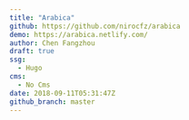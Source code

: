 ```yaml
---
title: "Arabica"
github: https://github.com/nirocfz/arabica
demo: https://arabica.netlify.com/
author: Chen Fangzhou
draft: true
ssg:
  - Hugo
cms:
  - No Cms
date: 2018-09-11T05:31:47Z
github_branch: master
---
```

